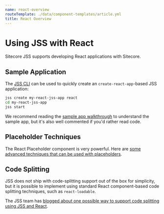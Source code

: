 ```yaml
---
name: react-overview
routeTemplate: ./data/component-templates/article.yml
title: React Overview
---
```


# Using JSS with React

Sitecore JSS supports developing React applications with Sitecore.

## Sample Application

The [JSS CLI](/docs/getting-started/quick-start) can be used to quickly create an `create-react-app`-based JSS application:

```sh
jss create my-react-jss-app react
cd my-react-jss-app
jss start
```

We recommend reading the [sample app walkthrough](/docs/client-frameworks/react/sample-app) to understand the sample app, but it's also well commented if you'd rather read code.

## Placeholder Techniques

The React Placeholder component is very powerful. Here are [some advanced techniques that can be used with placeholders](/docs/client-frameworks/react/react-placeholders).

## Code Splitting

JSS does not ship with code-splitting support out of the box for simplicity, but it is possible to implement using standard React component-based code splitting techniques, such as `react-loadable`.

The JSS team has [blogged about one possible way to support code splitting using JSS and React](https://kamsar.net/index.php/2018/08/Code-splitting-with-Sitecore-JSS-React/).